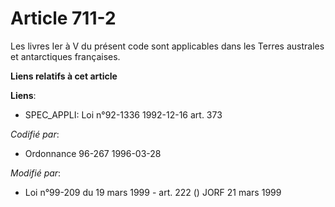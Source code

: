 # Article 711-2

Les livres Ier à V du présent code sont applicables dans les Terres australes et antarctiques françaises.

**Liens relatifs à cet article**

**Liens**:

  - SPEC_APPLI: Loi n°92-1336 1992-12-16 art. 373

_Codifié par_:

  - Ordonnance 96-267 1996-03-28

_Modifié par_:

  - Loi n°99-209 du 19 mars 1999 - art. 222 () JORF 21 mars 1999
